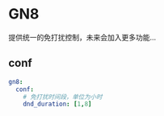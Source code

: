 # GN8

提供统一的免打扰控制，未来会加入更多功能...

## conf
```yaml
gn8:
  conf:
    # 免打扰时间段，单位为小时
    dnd_duration: [1,8]
```